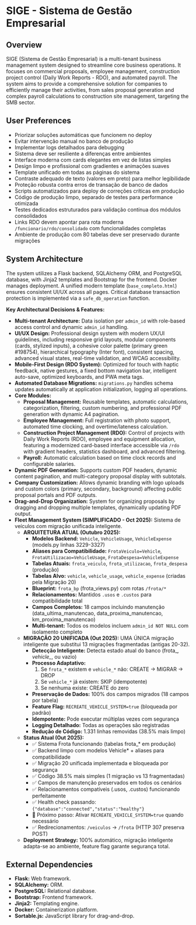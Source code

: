 # SIGE - Sistema de Gestão Empresarial

## Overview
SIGE (Sistema de Gestão Empresarial) is a multi-tenant business management system designed to streamline core business operations. It focuses on commercial proposals, employee management, construction project control (Daily Work Reports - RDO), and automated payroll. The system aims to provide a comprehensive solution for companies to efficiently manage their activities, from sales proposal generation and complex payroll calculations to construction site management, targeting the SMB sector.

## User Preferences
- Priorizar soluções automáticas que funcionem no deploy
- Evitar intervenção manual no banco de produção
- Implementar logs detalhados para debugging
- Sistema deve ser resiliente a diferenças entre ambientes
- Interface moderna com cards elegantes em vez de listas simples
- Design limpo e profissional com gradientes e animações suaves
- Template unificado em todas as páginas do sistema
- Contraste adequado de texto (valores em preto) para melhor legibilidade
- Proteção robusta contra erros de transação de banco de dados
- Scripts automatizados para deploy de correções críticas em produção
- Código de produção limpo, separado de testes para performance otimizada
- Testes dedicados estruturados para validação contínua dos módulos consolidados
- Links RDO devem apontar para rota moderna `/funcionario/rdo/consolidado` com funcionalidades completas
- Ambiente de produção com 80 tabelas deve ser preservado durante migrações

## System Architecture
The system utilizes a Flask backend, SQLAlchemy ORM, and PostgreSQL database, with Jinja2 templates and Bootstrap for the frontend. Docker manages deployment. A unified modern template (`base_completo.html`) ensures consistent UI/UX across all pages. Critical database transaction protection is implemented via a `safe_db_operation` function.

**Key Architectural Decisions & Features:**
-   **Multi-tenant Architecture:** Data isolation per `admin_id` with role-based access control and dynamic `admin_id` handling.
-   **UI/UX Design:** Professional design system with modern UX/UI guidelines, including responsive grid layouts, modular components (cards, stylized inputs), a cohesive color palette (primary green #198754), hierarchical typography (Inter font), consistent spacing, advanced visual states, real-time validation, and WCAG accessibility.
-   **Mobile-First Design (RDO System):** Optimized for touch with haptic feedback, native gestures, a fixed bottom navigation bar, intelligent auto-save, optimized keyboards, and PWA meta tags.
-   **Automated Database Migrations:** `migrations.py` handles schema updates automatically at application initialization, logging all operations.
-   **Core Modules:**
    -   **Proposal Management:** Reusable templates, automatic calculations, categorization, filtering, custom numbering, and professional PDF generation with dynamic A4 pagination.
    -   **Employee Management:** Full registration with photo support, automated time clocking, and overtime/lateness calculation.
    -   **Construction Project Management (RDO):** Control of projects with Daily Work Reports (RDO), employee and equipment allocation, featuring a modernized card-based interface accessible via `/rdo` with gradient headers, statistics dashboard, and advanced filtering.
    -   **Payroll:** Automatic calculation based on time clock records and configurable salaries.
-   **Dynamic PDF Generation:** Supports custom PDF headers, dynamic content pagination, and multi-category proposal display with subtotals.
-   **Company Customization:** Allows dynamic branding with logo uploads and custom colors (primary, secondary, background) affecting public proposal portals and PDF outputs.
-   **Drag-and-Drop Organization:** System for organizing proposals by dragging and dropping multiple templates, dynamically updating PDF output.
-   **Fleet Management System (SIMPLIFICADO - Oct 2025):** Sistema de veículos com migração unificada inteligente.
    -   **ARQUITETURA ATUAL (Outubro 2025):**
        - **Modelos Backend:** `Vehicle`, `VehicleUsage`, `VehicleExpense` (models.py linhas 3229-3327)
        - **Aliases para Compatibilidade:** `FrotaVeiculo=Vehicle`, `FrotaUtilizacao=VehicleUsage`, `FrotaDespesa=VehicleExpense`
        - **Tabelas Atuais:** `frota_veiculo`, `frota_utilizacao`, `frota_despesa` (produção)
        - **Tabelas Alvo:** `vehicle`, `vehicle_usage`, `vehicle_expense` (criadas pela Migração 20)
        - **Blueprint:** `frota_bp` (frota_views.py) com rotas `/frota/*`
        - **Relacionamentos:** Mantidos `.usos` e `.custos` para compatibilidade total
        - **Campos Completos:** 18 campos incluindo manutenção (data_ultima_manutencao, data_proxima_manutencao, km_proxima_manutencao)
        - **Multi-tenant:** Todos os modelos incluem `admin_id NOT NULL` com isolamento completo
    -   **MIGRAÇÃO 20 UNIFICADA (Out 2025):** UMA ÚNICA migração inteligente que substitui 13 migrações fragmentadas (antigas 20-32).
        - **Detecção Inteligente:** Detecta estado atual do banco (frota_*, vehicle_*, ou vazio)
        - **Processo Adaptativo:**
            1. Se `frota_*` existem e `vehicle_*` não: CREATE → MIGRAR → DROP
            2. Se `vehicle_*` já existem: SKIP (idempotente)
            3. Se nenhuma existe: CREATE do zero
        - **Preservação de Dados:** 100% dos campos migrados (18 campos por tabela)
        - **Feature Flag:** `RECREATE_VEHICLE_SYSTEM=true` (bloqueada por padrão)
        - **Idempotente:** Pode executar múltiplas vezes com segurança
        - **Logging Detalhado:** Todas as operações são registradas
        - **Redução de Código:** 1.331 linhas removidas (38.5% mais limpo)
    -   **Status Atual (Out 2025):**
        - ✅ Sistema Frota funcionando (tabelas frota_* em produção)
        - ✅ Backend limpo com modelos Vehicle* + aliases para compatibilidade
        - ✅ Migração 20 unificada implementada e bloqueada por segurança
        - ✅ Código 38.5% mais simples (1 migração vs 13 fragmentadas)
        - ✅ Campos de manutenção preservados em todos os cenários
        - ✅ Relacionamentos compatíveis (.usos, .custos) funcionando perfeitamente
        - ✅ Health check passando: `{"database":"connected","status":"healthy"}`
        - 🎯 Próximo passo: Ativar `RECREATE_VEHICLE_SYSTEM=true` quando necessário
        - ✅ Redirecionamentos: `/veiculos` → `/frota` (HTTP 307 preserva POST)
    -   **Deployment Strategy:** 100% automático, migração inteligente adapta-se ao ambiente, feature flag garante segurança total.

## External Dependencies
-   **Flask:** Web framework.
-   **SQLAlchemy:** ORM.
-   **PostgreSQL:** Relational database.
-   **Bootstrap:** Frontend framework.
-   **Jinja2:** Templating engine.
-   **Docker:** Containerization platform.
-   **Sortable.js:** JavaScript library for drag-and-drop.